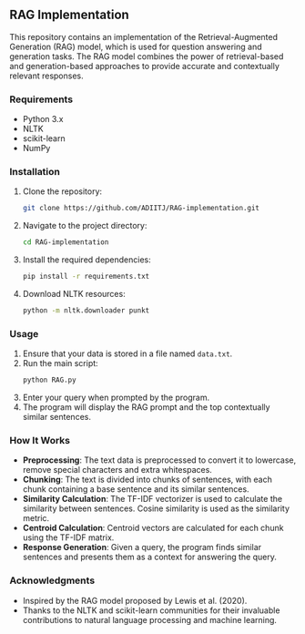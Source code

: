 ## RAG Implementation

This repository contains an implementation of the Retrieval-Augmented Generation (RAG) model, which is used for question answering and generation tasks. The RAG model combines the power of retrieval-based and generation-based approaches to provide accurate and contextually relevant responses.

### Requirements
- Python 3.x
- NLTK
- scikit-learn
- NumPy

### Installation

1. Clone the repository:
   ```bash
   git clone https://github.com/ADIITJ/RAG-implementation.git
   ```
2. Navigate to the project directory:
   ```bash
   cd RAG-implementation
   ```
3. Install the required dependencies:
   ```bash
   pip install -r requirements.txt
   ```
4. Download NLTK resources:
   ```bash
   python -m nltk.downloader punkt
   ```

### Usage

1. Ensure that your data is stored in a file named `data.txt`.
2. Run the main script:
   ```bash
   python RAG.py
   ```
3. Enter your query when prompted by the program.
4. The program will display the RAG prompt and the top contextually similar sentences.

### How It Works

- **Preprocessing**: The text data is preprocessed to convert it to lowercase, remove special characters and extra whitespaces.
- **Chunking**: The text is divided into chunks of sentences, with each chunk containing a base sentence and its similar sentences.
- **Similarity Calculation**: The TF-IDF vectorizer is used to calculate the similarity between sentences. Cosine similarity is used as the similarity metric.
- **Centroid Calculation**: Centroid vectors are calculated for each chunk using the TF-IDF matrix.
- **Response Generation**: Given a query, the program finds similar sentences and presents them as a context for answering the query.


### Acknowledgments

- Inspired by the RAG model proposed by Lewis et al. (2020).
- Thanks to the NLTK and scikit-learn communities for their invaluable contributions to natural language processing and machine learning.
